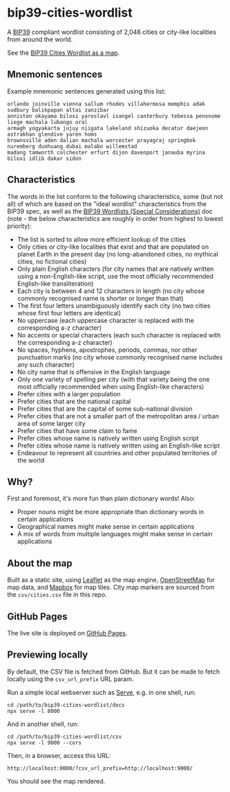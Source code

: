 # bip39-cities-wordlist

A [BIP39](https://github.com/bitcoin/bips/blob/master/bip-0039.mediawiki) compliant
wordlist consisting of 2,048 cities or city-like localities from around the world.

See the [BIP39 Cities Wordlist as a map](https://jaza.github.io/bip39-cities-wordlist/).

## Mnemonic sentences

Example mnemonic sentences generated using this list:

    orlando joinville vienna sallum rhodes villahermosa memphis adak sudbury balikpapan altai zanzibar
    anniston okayama biloxi yaroslavl isangel canterbury tebessa penonome liege machala lubango oral
    armagh yogyakarta jujuy niigata lakeland shizuoka decatur daejeon astrakhan glendive yaren homs
    brownsville aden dalian machala worcester prayagraj springbok nuremberg dunhuang dubai malabo willemstad
    madang tamworth colchester erfurt dijon davenport janauba myrina biloxi idlib dakar sidon

## Characteristics

The words in the list conform to the following characteristics, some (but not all) of
which are based on the "ideal wordlist" characteristics from the BIP39 spec, as well as
the
[BIP39 Wordlists (Special Considerations)](https://github.com/bitcoin/bips/blob/master/bip-0039/bip-0039-wordlists.md)
doc (note - the below characteristics are roughly in order from highest to lowest
priority):

- The list is sorted to allow more efficient lookup of the cities
- Only cities or city-like localities that exist and that are populated on planet Earth
  in the present day (no long-abandoned cities, no mythical cities, no fictional cities)
- Only plain English characters (for city names that are natively written using a
  non-English-like script, use the most officially recommended English-like
  transliteration)
- Each city is between 4 and 12 characters in length (no city whose commonly recognised
  name is shorter or longer than that)
- The first four letters unambiguously identify each city (no two cities whose first
  four letters are identical)
- No uppercase (each uppercase character is replaced with the corresponding a-z
  character)
- No accents or special characters (each such character is replaced with the
  corresponding a-z character)
- No spaces, hyphens, apostrophes, periods, commas, nor other punctuation marks (no city
  whose commonly recognised name includes any such character)
- No city name that is offensive in the English language
- Only one variety of spelling per city (with that variety being the one most officially
  recommended when using English-like characters)
- Prefer cities with a larger population
- Prefer cities that are the national capital
- Prefer cities that are the capital of some sub-national division
- Prefer cities that are not a smaller part of the metropolitan area / urban area of
  some larger city
- Prefer cities that have some claim to fame
- Prefer cities whose name is natively written using English script
- Prefer cities whose name is natively written using an English-like script
- Endeavour to represent all countries and other populated territories of the world

## Why?

First and foremost, it's more fun than plain dictionary words! Also:

- Proper nouns might be more appropriate than dictionary words in certain applications
- Geographical names might make sense in certain applications
- A mix of words from multiple languages might make sense in certain applications

## About the map

Built as a static site, using [Leaflet](https://leafletjs.com/) as the map engine,
[OpenStreetMap](https://www.openstreetmap.org/) for map data, and
[Mapbox](https://www.mapbox.com/) for map tiles. City map markers are sourced from the
`csv/cities.csv` file in this repo.

## GitHub Pages

The live site is deployed on [GitHub Pages](https://pages.github.com/).

## Previewing locally

By default, the CSV file is fetched from GitHub. But it can be made to fetch locally
using the `csv_url_prefix` URL param.

Run a simple local webserver such as [Serve](https://github.com/vercel/serve), e.g. in
one shell, run:

    cd /path/to/bip39-cities-wordlist/docs
    npx serve -l 8000

And in another shell, run:

    cd /path/to/bip39-cities-wordlist/csv
    npx serve -l 9000 --cors

Then, in a browser, access this URL:

    http://localhost:8000/?csv_url_prefix=http://localhost:9000/

You should see the map rendered.
